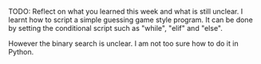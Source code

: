 TODO: Reflect on what you learned this week and what is still unclear.
I learnt how to script a simple guessing game style program. It can be done by setting the conditional script such as "while", "elif" and "else".

However the binary search is unclear. I am not too sure how to do it in Python.